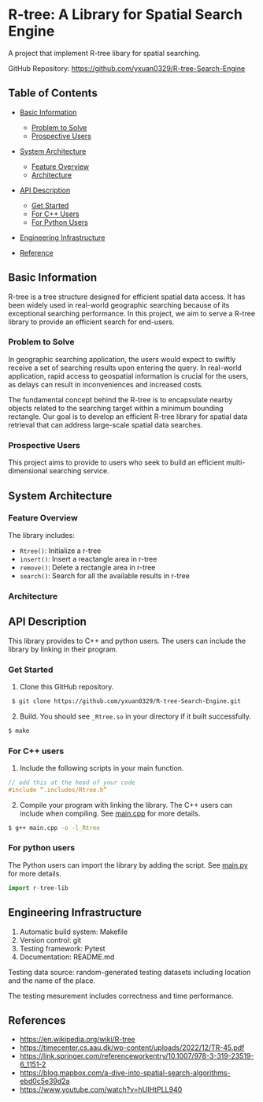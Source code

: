 # R-tree: A Library for Spatial Search Engine
A project that implement R-tree libary for spatial searching.

GitHub Repository: https://github.com/yxuan0329/R-tree-Search-Engine

## Table of Contents
- [Basic Information](#basic-information)
  - [Problem to Solve](#problem-to-solve)
  - [Prospective Users](#prospective-users)
- [System Architecture](#system-architecture)
  - [Feature Overview](#feature-overview)
  - [Architecture](#architecture)

- [API Description](#api-description)
  - [Get Started](#get-started)
  - [For C++ Users](#for-c-users)
  - [For Python Users](#for-python-users)
- [Engineering Infrastructure](#engineering-infrastructure)
- [Reference](#references)

## Basic Information
R-tree is a tree structure designed for efficient spatial data access. It has 
been widely used in real-world geographic searching because of its exceptional 
searching performance. In this project, we aim to serve a R-tree library to 
provide an efficient search for end-users. 


### Problem to Solve
In geographic searching application, the users would expect to swiftly receive 
a set of searching results upon entering the query. In real-world application, 
rapid access to geospatial information is crucial for the users, as delays can 
result in inconveniences and increased costs.  

The fundamental concept behind the R-tree is to encapsulate nearby objects 
related to the searching target within a minimum bounding rectangle. Our goal 
is to develop an efficient R-tree library for spatial data retrieval that can 
address large-scale spatial data searches. 


### Prospective Users
This project aims to provide to users who seek to build an efficient 
multi-dimensional searching service.


## System Architecture
### Feature Overview
The library includes:

- ``Rtree()``: Initialize a r-tree
- ``insert()``: Insert a reactangle area in r-tree
- ``remove()``: Delete a rectangle area in r-tree
- ``search()``: Search for all the available results in r-tree

### Architecture


## API Description
This library provides to C++ and python users. The users can include the library by linking in their program. 
### Get Started
1. Clone this GitHub repository.
  ``` bash
   $ git clone https://github.com/yxuan0329/R-tree-Search-Engine.git 
   ```
2. Build. You should see ``_Rtree.so`` in your directory if it built successfully.
  ``` bash
  $ make
  ```
### For C++ users
1. Include the following scripts in your main function.
``` c++
// add this at the head of your code
#include “.includes/Rtree.h”
```
2. Compile your program with linking the library.
The C++ users can include when compiling. See [main.cpp](./main.cpp) for more details.

  ```bash
  $ g++ main.cpp -o -l_Rtree
  ```

### For python users
The Python users can import the library by adding the script.
See [main.py](./main.py) for more details.

  ```python
  import r-tree-lib
  ```


## Engineering Infrastructure
1. Automatic build system: Makefile
2. Version control: git
3. Testing framework: Pytest
4. Documentation: README.md

  Testing data source: random-generated testing datasets including location and the 
  name of the place. 

  The testing mesurement includes correctness and time performance.


## References
- https://en.wikipedia.org/wiki/R-tree
- https://timecenter.cs.aau.dk/wp-content/uploads/2022/12/TR-45.pdf
- https://link.springer.com/referenceworkentry/10.1007/978-3-319-23519-6_1151-2
- https://blog.mapbox.com/a-dive-into-spatial-search-algorithms-ebd0c5e39d2a
- https://www.youtube.com/watch?v=hUIHtPLL940

